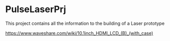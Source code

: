 # PulseLaserPrj
This project contains all the information to the building of a Laser prototype


https://www.waveshare.com/wiki/10.1inch_HDMI_LCD_(B)_(with_case)
